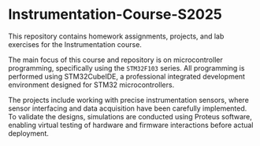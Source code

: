 # Instrumentation-Course-S2025

This repository contains homework assignments, projects, and lab exercises for the Instrumentation course.

The main focus of this course and repository is on microcontroller programming, specifically using the `STM32F103` series. All programming is performed using STM32CubeIDE, a professional integrated development environment designed for STM32 microcontrollers.

The projects include working with precise instrumentation sensors, where sensor interfacing and data acquisition have been carefully implemented. To validate the designs, simulations are conducted using Proteus software, enabling virtual testing of hardware and firmware interactions before actual deployment.
